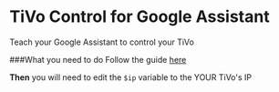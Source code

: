 # TiVo Control for Google Assistant
Teach your Google Assistant to control your TiVo

###What you need to do
Follow the guide [here](https://www.wisnet.com/teach-google-assistant-to-talk-to-your-tivo/)  

**Then**  you will need to edit the `$ip` variable to the YOUR TiVo's IP